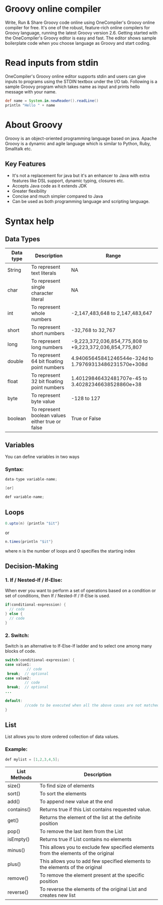 # Groovy online compiler
Write, Run & Share Groovy code online using OneCompiler's Groovy online compiler for free. It's one of the robust, feature-rich online compilers for Groovy language, running the latest Groovy version 2.6. Getting started with the OneCompiler's Groovy editor is easy and fast. The editor shows sample boilerplate code when you choose language as Groovy and start coding.

# Read inputs from stdin
OneCompiler's Groovy online editor supports stdin and users can give inputs to programs using the STDIN textbox under the I/O tab. Following is a sample Groovy program which takes name as input and prints hello message with your name.

```groovy
def name = System.in.newReader().readLine()
println "Hello " + name
```
# About Groovy

Groovy is an object-oriented programming language based on java. Apache Groovy is a dynamic and agile language which is similar to Python, Ruby, Smalltalk etc. 

## Key Features

* It's not a replacement for java but it's an enhancer to Java with extra features like DSL support, dynamic typing, closures etc.
* Accepts Java code as it extends JDK
* Greater flexibility
* Concise and much simpler compared to Java
* Can be used as both programming language and scripting language.


# Syntax help
## Data Types

| Data type | Description | Range|
|----|-----|------|
|String | To represent text literals| NA|
|char| To represent single character literal|NA
|int| To represent whole numbers|-2,147,483,648 to 2,147,483,647|
|short| To represent short numbers|-32,768 to 32,767|
|long| To represent long numbers|-9,223,372,036,854,775,808 to +9,223,372,036,854,775,807|
|double| To represent 64 bit floating point numbers|4.94065645841246544e-324d to 1.79769313486231570e+308d|
|float| To represent 32 bit floating point numbers|1.40129846432481707e-45 to 3.40282346638528860e+38|
|byte| To represent byte value|-128 to 127|
|boolean| To represent boolean values either true or false|True or False|


## Variables

You can define variables in two ways

### Syntax:
```java
data-type variable-name;

[or]

def variable-name;
```

## Loops

```java
0.upto(n) {println "$it"}
```
or
```java
n.times{println "$it"}
```
where n is the number of loops and 0 specifies the starting index

## Decision-Making

### 1. If / Nested-If / If-Else:

When ever you want to perform a set of operations based on a condition or set of conditions, then If / Nested-If / If-Else is used.

```java
if(conditional-expression) {
  // code
} else {
  // code
}
```
### 2. Switch:

Switch is an alternative to If-Else-If ladder and to select one among many blocks of code.

```java
switch(conditional-expression) {    
case value1:    
          // code    
 break;  // optional  
case value2:    
         // code    
 break;  // optional  
...    
    
default:     
         //code to be executed when all the above cases are not matched;    
} 
```

## List
List allows you to store ordered collection of data values.

### Example:

```java
def mylist = [1,2,3,4,5];
```

| List Methods | Description |
|-----|------|
|size()| To find size of elements|
|sort()| To sort the elements|
|add()| To append new value at the end|
|contains()| Returns true if this List contains requested value.|
|get()| Returns the element of the list at the definite position|
|pop()| To remove the last item from the List|
|isEmpty()| Returns true if List contains no elements|
|minus()| This allows you to exclude few specified elements from the elements of the original|
|plus()| This allows you to add few specified elements to the elements of the original|
|remove()| To remove the element present at the specific position|
|reverse()|To reverse the elements of the original List and creates new list|


